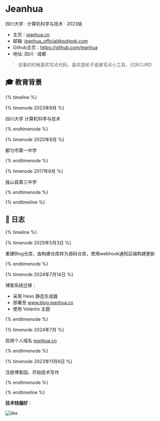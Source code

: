 # Jeanhua
四川大学 · 计算机科学与技术 · 2023级

- 主页：[jeanhua.cn](https://jeanhua.cn)
- 邮箱: jeanhua_official@outlook.com
- Github主页：https://github.com/jeanhua
- 地址: 四川 · 成都

> 没事的时候喜欢写点代码，喜欢造轮子或者写点小工具，讨厌CURD

## 🎓 教育背景

{% timeline %}

{% timenode 2023年9月 %}

四川大学 计算机科学与技术

{% endtimenode %}

{% timenode 2020年8月 %}

都匀市第一中学

{% endtimenode %}

{% timenode 2017年8月 %}

独山县第三中学

{% endtimenode %}

{% endtimeline %}



## 📅 日志

{% timeline %}

{% timenode 2025年5月3日 %}

重建Blog仓库，由构建仓库转为源码仓库，使用webhook通知后端构建更新

{% endtimenode %}

{% timenode 2024年7月14日 %}

博客系统迁移：

- 采用 Hexo 静态生成器
- 部署至 www.blog.jeanhua.cn
- 使用 Volantis 主题

{% endtimenode %}

{% timenode 2024年7月 %}

启用个人域名 [jeanhua.cn](https://jeanhua.cn)

{% endtimenode %}

{% timenode 2023年11月6日 %}

注册博客园，开始技术写作

{% endtimenode %}

{% endtimeline %}

&zwnj;**技术栈偏好**&zwnj;：

![like](https://skillicons.dev/icons?perline=14&i=cs,go,typescript,dart,flutter,vue,react,git,github,ubuntu,md)
